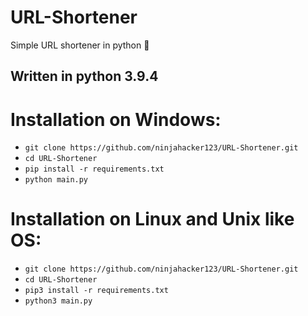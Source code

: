 # URL-Shortener
Simple URL shortener in python 📏

## Written in python 3.9.4

# Installation on Windows:
* `git clone https://github.com/ninjahacker123/URL-Shortener.git`
* `cd URL-Shortener`
* `pip install -r requirements.txt`
* `python main.py`

# Installation on Linux and Unix like OS:
* `git clone https://github.com/ninjahacker123/URL-Shortener.git`
* `cd URL-Shortener`
* `pip3 install -r requirements.txt`
* `python3 main.py`
